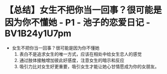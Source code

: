 # 【总结】女生不把你当一回事？很可能是因为你不懂她 - P1 - 池子的恋爱日记 - BV1B24y1U7pm

-   女生不把你当一回事？很可能是因为你不懂她
    1.  表白不是追求女生的唯一方式，应该在相处中给女生恋人的感觉
    2.  通过肢体接触增加彼此好感度，注意女生的暗示和反应
    3.  吸引力比对女生好更重要，吸引女生才能让她心甘情愿成为你的女朋友。